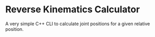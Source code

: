 # Reverse Kinematics Calculator
A very simple C++ CLI to calculate joint positions for a given relative position.
